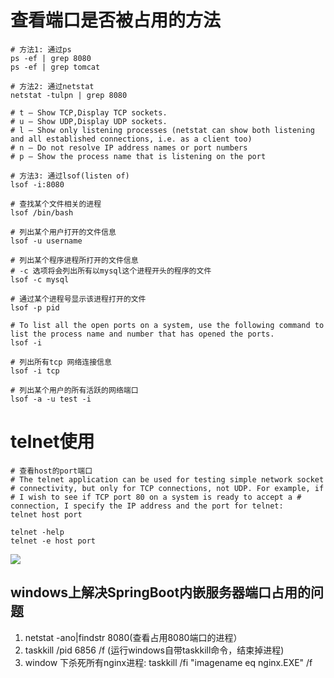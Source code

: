 # 查看端口是否被占用的方法

```shell script
# 方法1: 通过ps
ps -ef | grep 8080
ps -ef | grep tomcat

# 方法2: 通过netstat
netstat -tulpn | grep 8080

# t – Show TCP,Display TCP sockets.
# u – Show UDP,Display UDP sockets.
# l – Show only listening processes (netstat can show both listening and all established connections, i.e. as a client too)
# n – Do not resolve IP address names or port numbers
# p – Show the process name that is listening on the port

# 方法3: 通过lsof(listen of)
lsof -i:8080
```

```shell script
# 查找某个文件相关的进程
lsof /bin/bash

# 列出某个用户打开的文件信息
lsof -u username

# 列出某个程序进程所打开的文件信息
# -c 选项将会列出所有以mysql这个进程开头的程序的文件
lsof -c mysql

# 通过某个进程号显示该进程打开的文件
lsof -p pid

# To list all the open ports on a system, use the following command to list the process name and number that has opened the ports.
lsof -i

# 列出所有tcp 网络连接信息
lsof -i tcp

# 列出某个用户的所有活跃的网络端口
lsof -a -u test -i
```

# telnet使用

```shell
# 查看host的port端口
# The telnet application can be used for testing simple network socket 
# connectivity, but only for TCP connections, not UDP. For example, if 
# I wish to see if TCP port 80 on a system is ready to accept a # connection, I specify the IP address and the port for telnet:
telnet host port

telnet -help
telnet -e host port
```

![](pics/telnet检测host是否通的状态显示.png)

## windows上解决SpringBoot内嵌服务器端口占用的问题

1. netstat  -ano|findstr  8080(查看占用8080端口的进程）
2. taskkill  /pid  6856  /f (运行windows自带taskkill命令，结束掉进程)
3. window 下杀死所有nginx进程: taskkill /fi "imagename eq nginx.EXE" /f
                        